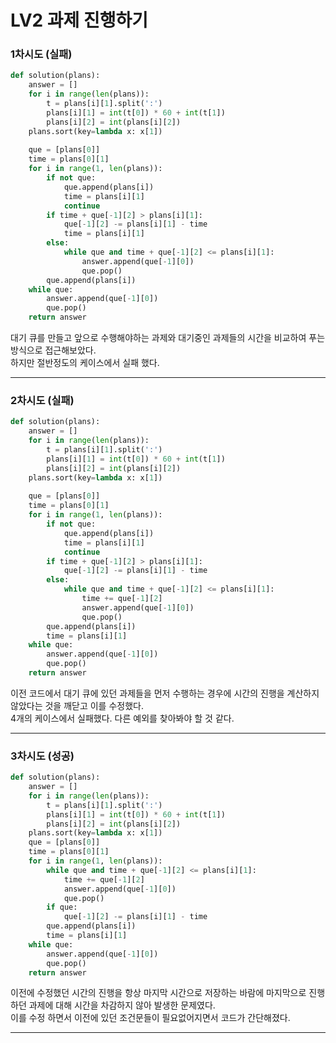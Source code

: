 # LV2 과제 진행하기

### 1차시도 (실패)
```py
def solution(plans):
    answer = []
    for i in range(len(plans)):
        t = plans[i][1].split(':')
        plans[i][1] = int(t[0]) * 60 + int(t[1])
        plans[i][2] = int(plans[i][2])
    plans.sort(key=lambda x: x[1])
    
    que = [plans[0]]
    time = plans[0][1]
    for i in range(1, len(plans)):
        if not que:
            que.append(plans[i])
            time = plans[i][1]
            continue
        if time + que[-1][2] > plans[i][1]:
            que[-1][2] -= plans[i][1] - time
            time = plans[i][1]
        else:
            while que and time + que[-1][2] <= plans[i][1]:
                answer.append(que[-1][0])
                que.pop()
        que.append(plans[i])
    while que:
        answer.append(que[-1][0])
        que.pop()
    return answer
```

대기 큐를 만들고 앞으로 수행해야하는 과제와 대기중인 과제들의 시간을 비교하여 푸는 방식으로 접근해보았다.  
하지만 절반정도의 케이스에서 실패 했다.

*****

### 2차시도 (실패)
```py
def solution(plans):
    answer = []
    for i in range(len(plans)):
        t = plans[i][1].split(':')
        plans[i][1] = int(t[0]) * 60 + int(t[1])
        plans[i][2] = int(plans[i][2])
    plans.sort(key=lambda x: x[1])
    
    que = [plans[0]]
    time = plans[0][1]
    for i in range(1, len(plans)):
        if not que:
            que.append(plans[i])
            time = plans[i][1]
            continue
        if time + que[-1][2] > plans[i][1]:
            que[-1][2] -= plans[i][1] - time
        else:
            while que and time + que[-1][2] <= plans[i][1]:
                time += que[-1][2]
                answer.append(que[-1][0])
                que.pop()
        que.append(plans[i])
        time = plans[i][1]
    while que:
        answer.append(que[-1][0])
        que.pop()
    return answer
```
이전 코드에서 대기 큐에 있던 과제들을 먼저 수행하는 경우에 시간의 진행을 계산하지 않았다는 것을 깨닫고 이를 수정했다.  
4개의 케이스에서 실패했다. 다른 예외를 찾아봐야 할 것 같다.

*****

### 3차시도 (성공)
```py
def solution(plans):
    answer = []
    for i in range(len(plans)):
        t = plans[i][1].split(':')
        plans[i][1] = int(t[0]) * 60 + int(t[1])
        plans[i][2] = int(plans[i][2])
    plans.sort(key=lambda x: x[1])
    que = [plans[0]]
    time = plans[0][1]
    for i in range(1, len(plans)):
        while que and time + que[-1][2] <= plans[i][1]:
            time += que[-1][2]
            answer.append(que[-1][0])
            que.pop()
        if que:
            que[-1][2] -= plans[i][1] - time
        que.append(plans[i])
        time = plans[i][1]
    while que:
        answer.append(que[-1][0])
        que.pop()
    return answer
```
이전에 수정했던 시간의 진행을 항상 마지막 시간으로 저장하는 바람에 마지막으로 진행하던 과제에 대해 시간을 차감하지 않아 발생한 문제였다.  
이를 수정 하면서 이전에 있던 조건문들이 필요없어지면서 코드가 간단해졌다.

*****
